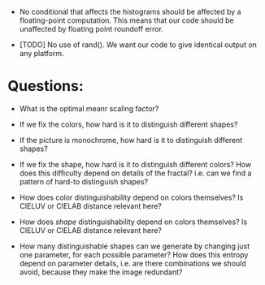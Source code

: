 
* No conditional that affects the histograms should be affected by a
  floating-point computation.  This means that our code should be
  unaffected by floating point roundoff error.

* [TODO] No use of rand().  We want our code to give identical output
  on any platform.


Questions:
=========

- What is the optimal meanr scaling factor?

- If we fix the colors, how hard is it to distinguish different shapes?

- If the picture is monochrome, how hard is it to distinguish different shapes?

- If we fix the shape, how hard is it to distinguish different colors?
  How does this difficulty depend on details of the fractal? i.e. can
  we find a pattern of hard-to distinguish shapes?

- How does color distinguishability depend on colors themselves? Is
  CIELUV or CIELAB distance relevant here?

- How does *shape* distinguishability depend on colors themselves? Is
  CIELUV or CIELAB distance relevant here?

- How many distinguishable shapes can we generate by changing just one
  parameter, for each possible parameter? How does this entropy depend
  on parameter details, i.e. are there combinations we should avoid,
  because they make the image redundant?
